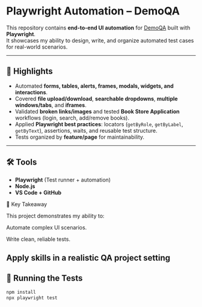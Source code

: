 # Playwright Automation – DemoQA

This repository contains **end-to-end UI automation** for [DemoQA](https://demoqa.com/) built with **Playwright**.  
It showcases my ability to design, write, and organize automated test cases for real-world scenarios.

---

## 📌 Highlights
- Automated **forms, tables, alerts, frames, modals, widgets, and interactions**.  
- Covered **file upload/download**, **searchable dropdowns**, **multiple windows/tabs**, and **iframes**.  
- Validated **broken links/images** and tested **Book Store Application** workflows (login, search, add/remove books).  
- Applied **Playwright best practices**: locators (`getByRole`, `getByLabel`, `getByText`), assertions, waits, and reusable test structure.  
- Tests organized by **feature/page** for maintainability.  

---

## 🛠 Tools
- **Playwright** (Test runner + automation)  
- **Node.js**  
- **VS Code + GitHub**  


🎯 Key Takeaway

This project demonstrates my ability to:

Automate complex UI scenarios.

Write clean, reliable tests.

Apply skills in a realistic QA project setting
---

## 🚦 Running the Tests
```bash
npm install
npx playwright test

